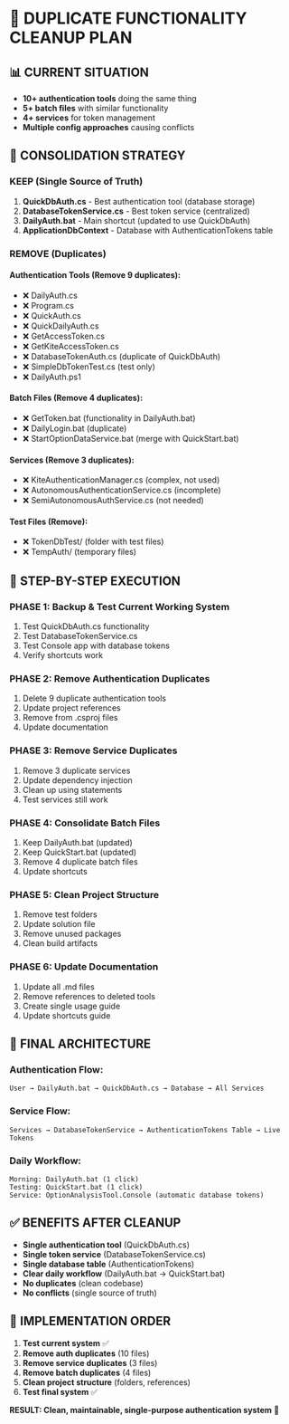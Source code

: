 # 🧹 DUPLICATE FUNCTIONALITY CLEANUP PLAN

## 📊 **CURRENT SITUATION**
- **10+ authentication tools** doing the same thing
- **5+ batch files** with similar functionality  
- **4+ services** for token management
- **Multiple config approaches** causing conflicts

## 🎯 **CONSOLIDATION STRATEGY**

### **KEEP (Single Source of Truth)**
1. **QuickDbAuth.cs** - Best authentication tool (database storage)
2. **DatabaseTokenService.cs** - Best token service (centralized)
3. **DailyAuth.bat** - Main shortcut (updated to use QuickDbAuth)
4. **ApplicationDbContext** - Database with AuthenticationTokens table

### **REMOVE (Duplicates)**

#### Authentication Tools (Remove 9 duplicates):
- ❌ DailyAuth.cs
- ❌ Program.cs  
- ❌ QuickAuth.cs
- ❌ QuickDailyAuth.cs
- ❌ GetAccessToken.cs
- ❌ GetKiteAccessToken.cs
- ❌ DatabaseTokenAuth.cs (duplicate of QuickDbAuth)
- ❌ SimpleDbTokenTest.cs (test only)
- ❌ DailyAuth.ps1

#### Batch Files (Remove 4 duplicates):
- ❌ GetToken.bat (functionality in DailyAuth.bat)
- ❌ DailyLogin.bat (duplicate)
- ❌ StartOptionDataService.bat (merge with QuickStart.bat)

#### Services (Remove 3 duplicates):
- ❌ KiteAuthenticationManager.cs (complex, not used)
- ❌ AutonomousAuthenticationService.cs (incomplete)
- ❌ SemiAutonomousAuthService.cs (not needed)

#### Test Files (Remove):
- ❌ TokenDbTest/ (folder with test files)
- ❌ TempAuth/ (temporary files)

## 🔧 **STEP-BY-STEP EXECUTION**

### **PHASE 1: Backup & Test Current Working System**
1. Test QuickDbAuth.cs functionality
2. Test DatabaseTokenService.cs 
3. Test Console app with database tokens
4. Verify shortcuts work

### **PHASE 2: Remove Authentication Duplicates**
1. Delete 9 duplicate authentication tools
2. Update project references
3. Remove from .csproj files
4. Update documentation

### **PHASE 3: Remove Service Duplicates** 
1. Remove 3 duplicate services
2. Update dependency injection
3. Clean up using statements
4. Test services still work

### **PHASE 4: Consolidate Batch Files**
1. Keep DailyAuth.bat (updated)
2. Keep QuickStart.bat (updated)  
3. Remove 4 duplicate batch files
4. Update shortcuts

### **PHASE 5: Clean Project Structure**
1. Remove test folders
2. Update solution file
3. Remove unused packages
4. Clean build artifacts

### **PHASE 6: Update Documentation**
1. Update all .md files
2. Remove references to deleted tools
3. Create single usage guide
4. Update shortcuts guide

## 🎯 **FINAL ARCHITECTURE**

### **Authentication Flow:**
```
User → DailyAuth.bat → QuickDbAuth.cs → Database → All Services
```

### **Service Flow:**
```
Services → DatabaseTokenService → AuthenticationTokens Table → Live Tokens
```

### **Daily Workflow:**
```
Morning: DailyAuth.bat (1 click)
Testing: QuickStart.bat (1 click)  
Service: OptionAnalysisTool.Console (automatic database tokens)
```

## ✅ **BENEFITS AFTER CLEANUP**

- **Single authentication tool** (QuickDbAuth.cs)
- **Single token service** (DatabaseTokenService.cs)
- **Single database table** (AuthenticationTokens)
- **Clear daily workflow** (DailyAuth.bat → QuickStart.bat)
- **No duplicates** (clean codebase)
- **No conflicts** (single source of truth)

## 🚀 **IMPLEMENTATION ORDER**

1. **Test current system** ✅
2. **Remove auth duplicates** (10 files)
3. **Remove service duplicates** (3 files)  
4. **Remove batch duplicates** (4 files)
5. **Clean project structure** (folders, references)
6. **Test final system** ✅

**RESULT: Clean, maintainable, single-purpose authentication system** 🎉 
